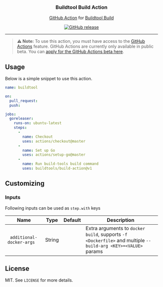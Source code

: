 <p align="center">
  <h3 align="center">Buildtool Build Action</h3>
  <p align="center"><a href="https://github.com/features/actions">GitHub Action</a> for <a href="https://buildtools.io/commands/#build">Buildtool Build</a></p>
  <p align="center">
    <a href="https://github.com/buildtool/build-action/releases/latest"><img alt="GitHub release" src="https://img.shields.io/github/release/buildtool/build-action.svg?logo=github"></a>
  </p>
</p>

---

> **:warning: Note:** To use this action, you must have access to the [GitHub Actions](https://github.com/features/actions) feature. GitHub Actions are currently only available in public beta. You can [apply for the GitHub Actions beta here](https://github.com/features/actions/signup/).

## Usage

Below is a simple snippet to use this action.

```yaml
name: buildtool

on:
  pull_request:
  push:

jobs:
  goreleaser:
    runs-on: ubuntu-latest
    steps:
      -
        name: Checkout
        uses: actions/checkout@master
      -
        name: Set up Go
        uses: actions/setup-go@master
      -
        name: Run build-tools build command
        uses: buildtools/build-action@v1
```

## Customizing

### Inputs

Following inputs can be used as `step.with` keys

| Name                      | Type    | Default   | Description                              |
|---------------------------|---------|-----------|------------------------------------------|
| ` additional-docker-args` | String  |           | Extra arguments to `docker build`, supports  `-f <Dockerfile>` and multiple `--build-arg <KEY>=<VALUE>` params  |

## License

MIT. See `LICENSE` for more details.